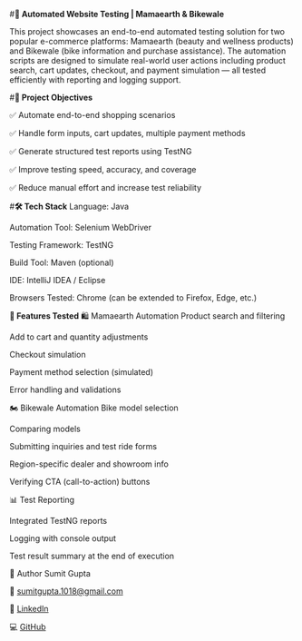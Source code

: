 #**🧪 Automated Website Testing | Mamaearth & Bikewale**

This project showcases an end-to-end automated testing solution for two popular e-commerce platforms: Mamaearth (beauty and wellness products) and Bikewale (bike information and purchase assistance). The automation scripts are designed to simulate real-world user actions including product search, cart updates, checkout, and payment simulation — all tested efficiently with reporting and logging support.


#**📌 Project Objectives**

✅ Automate end-to-end shopping scenarios

✅ Handle form inputs, cart updates, multiple payment methods

✅ Generate structured test reports using TestNG

✅ Improve testing speed, accuracy, and coverage

✅ Reduce manual effort and increase test reliability


#**🛠️ Tech Stack**
Language: Java

Automation Tool: Selenium WebDriver

Testing Framework: TestNG

Build Tool: Maven (optional)

IDE: IntelliJ IDEA / Eclipse

Browsers Tested: Chrome (can be extended to Firefox, Edge, etc.)


**🚀 Features Tested**
🛍️ Mamaearth Automation
Product search and filtering

Add to cart and quantity adjustments

Checkout simulation

Payment method selection (simulated)

Error handling and validations


🏍️ Bikewale Automation
Bike model selection

Comparing models

Submitting inquiries and test ride forms

Region-specific dealer and showroom info

Verifying CTA (call-to-action) buttons


📊 Test Reporting

Integrated TestNG reports

Logging with console output

Test result summary at the end of execution



🙌 Author
Sumit Gupta

📧 sumitgupta.1018@gmail.com

🔗 [LinkedIn](https://www.linkedin.com/in/sumitgupta1018/)

💻 [GitHub](https://github.com/Sumit-1018)

